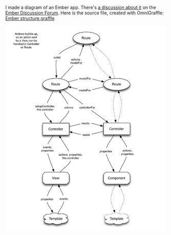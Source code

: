 I made a diagram of an Ember app. There's [a discussion about it](http://discuss.emberjs.com/t/diagram-of-an-ember-apps-structure/4060) on the
[Ember Discussion Forum](http://discuss.emberjs.com/). Here is the source file, created with OmniGraffle: [Ember structure.graffle](https://www.dropbox.com/s/onnmn1oq096hv5f/Ember%20structure.graffle)

![Structure of an Ember app](/f/ember-structure.png)
